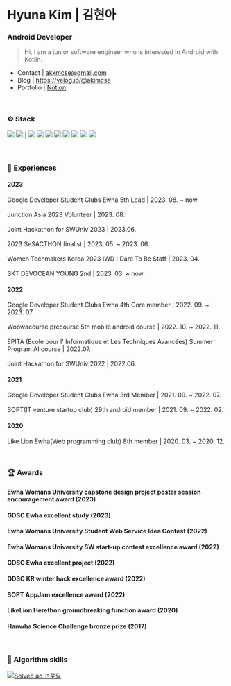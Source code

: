 # Hyuna Kim | 김현아
### Android Developer
> Hi, I am a junior software engineer who is interested in Android with Kotlin.

- Contact | akxmcse@gmail.com 
- Blog | https://velog.io/@akimcse
- Portfolio | [Notion](https://www.notion.so/akimpersonal/Hyuna-Kim-c4f0ba7e6ab54fce95b4a273f8c64816)
<!-- - Linkedin |  -->

<br>

### ⚙️ Stack
<img src="https://img.shields.io/badge/Kotlin-7F52FF?style=flat-square&logo=Kotlin&logoColor=white"/> <img src="https://img.shields.io/badge/Android-3DDC84?style=flat-square&logo=Android&logoColor=white"/> | <img src="https://img.shields.io/badge/C-A8B9CC?style=flat-square&logo=C&logoColor=white"/> <img src="https://img.shields.io/badge/C++-00599C?style=flat-square&logo=C%2B%2B&logoColor=white"/> <img src="https://img.shields.io/badge/java-007396?style=flat-square&logo=java&logoColor=white"/>  <img src="https://img.shields.io/badge/HTML5-E34F26?style=flat-square&logo=HTML5&logoColor=white"/> <img src="https://img.shields.io/badge/CSS3-1572B6?style=flat-square&logo=CSS3&logoColor=white"/> <img src="https://img.shields.io/badge/javascript-F7DF1E?style=flat-square&logo=javascript&logoColor=white"/> <img src="https://img.shields.io/badge/ReactNative-61DAFB?style=flat-square&logo=React&logoColor=white"/> <img src="https://img.shields.io/badge/unity-black?style=flat-square&logo=Unity&logoColor=white"/>
<br><br><br>

### 🎯 Experiences
#### 2023
Google Developer Student Clubs Ewha 5th Lead | 2023. 08. ~ now 
</br></br>
Junction Asia 2023 Volunteer | 2023. 08.
</br></br>
Joint Hackathon for SWUniv 2023 | 2023.06.
</br></br>
2023 SeSACTHON finalist | 2023. 05. ~ 2023. 06.
</br></br>
Women Techmakers Korea 2023 IWD : Dare To Be Staff | 2023. 04.
</br></br>
SKT DEVOCEAN YOUNG 2nd | 2023. 03. ~ now

#### 2022
Google Developer Student Clubs Ewha 4th Core member | 2022. 09. ~ 2023. 07.
</br></br>
Woowacourse precourse 5th mobile android course | 2022. 10. ~ 2022. 11.
</br></br>
EPITA (Ecole pour l' Informatique et Les Techniques Avancées) Summer Program AI course | 2022.07.
</br></br>
Joint Hackathon for SWUniv 2022 | 2022.06.

#### 2021
Google Developer Student Clubs Ewha 3rd Member  |  2021. 09. ~ 2022. 07. 
</br></br>
SOPT(IT venture startup club) 29th android member  |  2021. 09. ~ 2022. 02. 

#### 2020
Like Lion Ewha(Web programming club) 8th member  |  2020. 03. ~ 2020. 12.

<br>

### 🏆 Awards
#### Ewha Womans University capstone design project poster session encouragement award (2023)
#### GDSC Ewha excellent study (2023)
#### Ewha Womans University Student Web Service Idea Contest (2022)
#### Ewha Womans University SW start-up contest excellence award (2022)
#### GDSC Ewha excellent project (2022)
#### GDSC KR winter hack excellence award (2022)
#### SOPT AppJam excellence award (2022)
#### LikeLion Herethon groundbreaking function award (2020)
#### Hanwha Science Challenge bronze prize (2017)
<br>

### 🧩 Algorithm skills
[![Solved.ac
프로필](http://mazassumnida.wtf/api/v2/generate_badge?boj=akimcse)](https://solved.ac/akimcse)


<!--
**akimcse/akimcse** is a ✨ _special_ ✨ repository because its `README.md` (this file) appears on your GitHub profile.

Here are some ideas to get you started:

- 🔭 I’m currently working on ...
- 🌱 
- 👯 I’m looking to collaborate on ...
- 🤔 I’m looking for help with ...
- 💬 Ask me about ...
- 📫 How to reach me: ...
- 😄 Pronouns: ...
- ⚡ Fun fact: ...
-->
